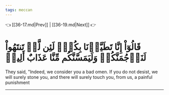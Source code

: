 ```yaml
---
tags: meccan
---
```


👈 [[36-17.md|Prev]] | [[36-19.md|Next]] 👉

# قَالُوٓاْ إِنَّا تَطَيَّرۡنَا بِكُمۡۖ لَئِن لَّمۡ تَنتَهُواْ لَنَرۡجُمَنَّكُمۡ وَلَيَمَسَّنَّكُم مِّنَّا عَذَابٌ أَلِيمٞ

They said, "Indeed, we consider you a bad omen. If you do not desist, we will surely stone you, and there will surely touch you, from us, a painful punishment

---

